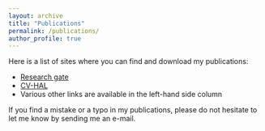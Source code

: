 ```yaml
---
layout: archive
title: "Publications"
permalink: /publications/
author_profile: true
---
```


Here is a list of sites where you can find and download my publications:
* <a href="https://www.researchgate.net/profile/Phuc-Ngo-4">Research gate</a>
* <a href="https://cv.hal.science/Phuc-Ngo">CV-HAL</a>
* Various other links are available in the left-hand side column

If you find a mistake or a typo in my publications, please do not hesitate to let me know by sending me an e-mail.

